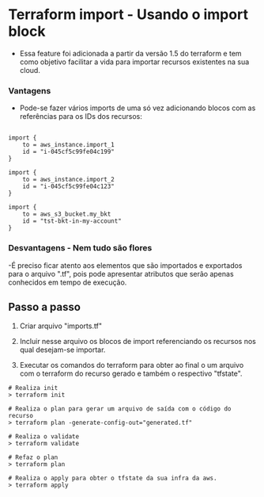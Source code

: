 

# Terraform import - Usando o import block

- Essa feature foi adicionada a partir da versão 1.5 do terraform e tem como objetivo facilitar a vida para importar recursos existentes na sua cloud.

### Vantagens

- Pode-se fazer vários imports de uma só vez adicionando blocos com as referências para os IDs dos recursos:

```

import {
    to = aws_instance.import_1
    id = "i-045cf5c99fe04c199"
}

import {
    to = aws_instance.import_2
    id = "i-045cf5c99fe04c123"
}

import {
    to = aws_s3_bucket.my_bkt
    id = "tst-bkt-in-my-account"
}

```

### Desvantagens - Nem tudo são flores

-É preciso ficar atento aos elementos que são importados e exportados para o arquivo ".tf", pois pode apresentar atributos que serão apenas conhecidos em tempo de execução. 


## Passo a passo

1. Criar arquivo "imports.tf"

2. Incluir nesse arquivo os blocos de import referenciando os recursos nos qual desejam-se importar.

3. Executar os comandos do terraform para obter ao final o um arquivo com o terraform do recurso gerado e também o respectivo "tfstate".

```
# Realiza init
> terraform init

# Realiza o plan para gerar um arquivo de saída com o código do recurso
> terraform plan -generate-config-out="generated.tf"

# Realiza o validate
> terraform validate

# Refaz o plan
> terraform plan

# Realiza o apply para obter o tfstate da sua infra da aws.
> terraform apply 
```